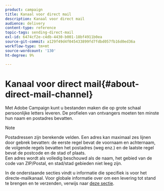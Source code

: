```yaml
---
product: campaign
title: Kanaal voor direct mail
description: Kanaal voor direct mail
audience: delivery
content-type: reference
topic-tags: sending-direct-mail
exl-id: 6474cf2e-c4db-4430-b001-18bf4911b0ea
source-git-commit: a129f49d4f045433899fd7fdbd057fb16d0ed36a
workflow-type: tm+mt
source-wordcount: '130'
ht-degree: 9%

---
```


# Kanaal voor direct mail{#about-direct-mail-channel}

Met Adobe Campaign kunt u bestanden maken die op grote schaal persoonlijke letters leveren. De profielen van ontvangers moeten ten minste hun naam en postadres bevatten.

>[!NOTE]
>
>Postadressen zijn berekende velden. Een adres kan maximaal zes lijnen door gebrek bevatten: de eerste regel bevat de voornaam en achternaam, de volgende regels bevatten het postadres (weg enz.) en de laatste regel bevat de postcode en de stad of plaats.\
>Een adres wordt als volledig beschouwd als de naam, het gebied van de code van ZIP/Postal, en stad/stad gebieden niet leeg zijn.

In de onderstaande secties vindt u informatie die specifiek is voor het directe-mailkanaal. Voor globale informatie over om een levering tot stand te brengen en te verzenden, verwijs naar [deze sectie](steps-about-delivery-creation-steps.md).
